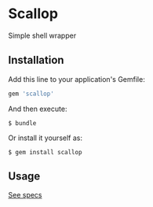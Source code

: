 # Scallop

Simple shell wrapper

## Installation

Add this line to your application's Gemfile:

```ruby
gem 'scallop'
```

And then execute:

    $ bundle

Or install it yourself as:

    $ gem install scallop

## Usage

[See specs](./spec/scallop_spec.rb)
